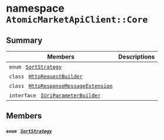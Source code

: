 # namespace `AtomicMarketApiClient::Core` 

## Summary

 Members                                | Descriptions                                
----------------------------------------|---------------------------------------------
`enum ` [`SortStrategy`](#namespace_atomic_market_api_client_1_1_core_1a1a2688049f7c9dc4f77213ca78b6de0f)            | 
`class ` [`HttpRequestBuilder`](.github/workflows/documentation/md/AtomicMarketApiClient--Core--HttpRequestBuilder.md#class_atomic_market_api_client_1_1_core_1_1_http_request_builder) | 
`class ` [`HttpResponseMessageExtension`](.github/workflows/documentation/md/AtomicMarketApiClient--Core--HttpResponseMessageExtension.md#class_atomic_market_api_client_1_1_core_1_1_http_response_message_extension) | 
`interface ` [`IUriParameterBuilder`](#interface_atomic_market_api_client_1_1_core_1_1_i_uri_parameter_builder) | 

## Members

##### `enum ` [`SortStrategy`](#namespace_atomic_market_api_client_1_1_core_1a1a2688049f7c9dc4f77213ca78b6de0f) 

